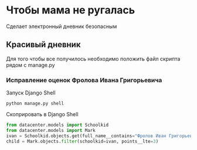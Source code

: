# Чтобы мама не ругалась
Сделает электронный дневник безопасным

## Красивый дневник
Для того чтобы все получилось необходимо положить файл скрипта рядом с manage.py 
### Исправление оценок Фролова Ивана Григорьевича
Запуск Django Shell
```Linux
python manage.py shell
```
Скоприровать в Django Shell
```python 
from datacenter.models import Schoolkid
from datacenter.models import Mark
ivan = Schoolkid.objects.get(full_name__contains="Фролов Иван Григорьевич")
child = Mark.objects.filter(schoolkid=ivan, points__lte=3)
```


 

